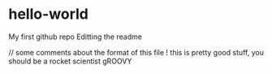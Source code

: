 # hello-world
My first github repo
Editting the readme

// some comments about the format of this file
! this is pretty good stuff, you should be a rocket scientist
<cool> gROOVY </cool>
